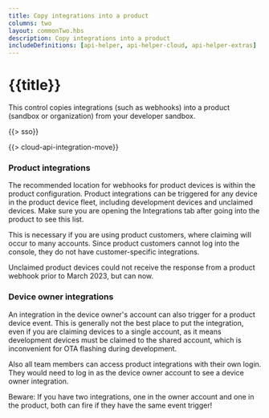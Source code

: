 ```yaml
---
title: Copy integrations into a product
columns: two
layout: commonTwo.hbs
description: Copy integrations into a product
includeDefinitions: [api-helper, api-helper-cloud, api-helper-extras]
---
```


# {{title}}

This control copies integrations (such as webhooks) into a product (sandbox or organization) from your developer sandbox.

{{> sso}}

{{> cloud-api-integration-move}}

### Product integrations

The recommended location for webhooks for product devices is within the product configuration. Product integrations can be triggered for any device in the product device fleet, including development devices and unclaimed devices. Make sure you are opening the Integrations tab after going into the product to see this list.

This is necessary if you are using product customers, where claiming will occur to many accounts. Since product customers cannot log into the console, they do not have customer-specific integrations.

Unclaimed product devices could not receive the response from a product webhook prior to March 2023, but can now.

### Device owner integrations

An integration in the device owner's account can also trigger for a product device event. This is generally not the best place to put the integration, even if you are claiming devices to a single account, as it means development devices must be claimed to the shared account, which is inconvenient for OTA flashing during development.

Also all team members can access product integrations with their own login. They would need to log in as the device owner account to see a device owner integration.

Beware: If you have two integrations, one in the owner account and one in the product, both can fire if they have the same event trigger!

